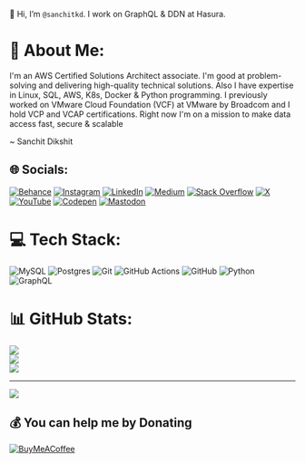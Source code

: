 👋 Hi, I’m `@sanchitkd`. I work on GraphQL & DDN at Hasura.

# 💫 About Me:
I'm an AWS Certified Solutions Architect associate.
I'm good at problem-solving and delivering high-quality technical solutions. Also I have expertise in Linux, SQL, AWS, K8s, Docker & Python programming.
I previously worked on VMware Cloud Foundation (VCF) at VMware by Broadcom and I hold VCP and VCAP certifications. 
Right now I'm on a mission to make data access fast, secure & scalable

~ Sanchit Dikshit


## 🌐 Socials:
[![Behance](https://img.shields.io/badge/Behance-1769ff?logo=behance&logoColor=white)](https://behance.net/sanchitkd) [![Instagram](https://img.shields.io/badge/Instagram-%23E4405F.svg?logo=Instagram&logoColor=white)](https://instagram.com/sanchitkd) [![LinkedIn](https://img.shields.io/badge/LinkedIn-%230077B5.svg?logo=linkedin&logoColor=white)](https://linkedin.com/in/sanchitkd) [![Medium](https://img.shields.io/badge/Medium-12100E?logo=medium&logoColor=white)](https://medium.com/@sanchitkd) [![Stack Overflow](https://img.shields.io/badge/-Stackoverflow-FE7A16?logo=stack-overflow&logoColor=white)](https://stackoverflow.com/users/28871028) [![X](https://img.shields.io/badge/X-black.svg?logo=X&logoColor=white)](https://x.com/sanchitkd) [![YouTube](https://img.shields.io/badge/YouTube-%23FF0000.svg?logo=YouTube&logoColor=white)](https://youtube.com/@sanchitkd) [![Codepen](https://img.shields.io/badge/Codepen-000000?style=for-the-badge&logo=codepen&logoColor=white)](https://codepen.io/sanchitkd) [![Mastodon](https://img.shields.io/badge/-MASTODON-%232B90D9?style=for-the-badge&logo=mastodon&logoColor=white)](https://mastodon.social/@sanchitkd) 

# 💻 Tech Stack:
![MySQL](https://img.shields.io/badge/mysql-4479A1.svg?style=for-the-badge&logo=mysql&logoColor=white) ![Postgres](https://img.shields.io/badge/postgres-%23316192.svg?style=for-the-badge&logo=postgresql&logoColor=white) ![Git](https://img.shields.io/badge/git-%23F05033.svg?style=for-the-badge&logo=git&logoColor=white) ![GitHub Actions](https://img.shields.io/badge/github%20actions-%232671E5.svg?style=for-the-badge&logo=githubactions&logoColor=white) ![GitHub](https://img.shields.io/badge/github-%23121011.svg?style=for-the-badge&logo=github&logoColor=white) ![Python](https://img.shields.io/badge/python-3670A0?style=for-the-badge&logo=python&logoColor=ffdd54) ![GraphQL](https://img.shields.io/badge/-GraphQL-E10098?style=for-the-badge&logo=graphql&logoColor=white)
# 📊 GitHub Stats:
![](https://github-readme-stats.vercel.app/api?username=sanchitkd&theme=dark&hide_border=false&include_all_commits=false&count_private=false)<br/>
![](https://github-readme-streak-stats.herokuapp.com/?user=sanchitkd&theme=dark&hide_border=false)<br/>
![](https://github-readme-stats.vercel.app/api/top-langs/?username=sanchitkd&theme=dark&hide_border=false&include_all_commits=false&count_private=false&layout=compact)

---
[![](https://visitcount.itsvg.in/api?id=sanchitkd&icon=0&color=0)](https://visitcount.itsvg.in)

  ## 💰 You can help me by Donating
  [![BuyMeACoffee](https://img.shields.io/badge/Buy%20Me%20a%20Coffee-ffdd00?style=for-the-badge&logo=buy-me-a-coffee&logoColor=black)](https://buymeacoffee.com/sanchitkd) 

  
<!-- Proudly created with GPRM ( https://gprm.itsvg.in ) -->
